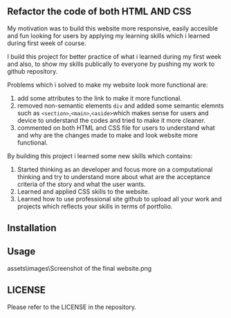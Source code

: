 # <First-assignment>

## Refactor the code of both HTML AND CSS

My motivation was to build this website more responsive, easily accesible and fun looking for users by applying my learning skills which i learned during first week of course. 

I build this project for better practice of what i learned during my first week and also, to show my skills publically to everyone by pushing my work to github repository.

Problems which i solved to make my website look more functional are:
1) add some attributes to the link to make it more functional.
2) removed non-semantic elements ```div``` and added some semantic elemnts such as ```<section>```,```<main>```,```<aside>```which makes sense for users and device to understand the codes and tried to make it more cleaner.
3) commented on both HTML and CSS file for users to understand what and why are the changes made to make and look website more functional.

By building this project i learned some new skills which contains:

1) Started thinking as an developer and focus more on a computational thinking and try to understand more about what are the acceptance criteria of the story and what the user wants.
2) Learned and applied CSS skills to the website.
3) Learned how to use professional site github to upload all your work and projects which reflects your skills in terms of portfolio.

## Installation


## Usage

assets\images\Screenshot of the final website.png

## LICENSE
Please refer to the LICENSE in the repository.